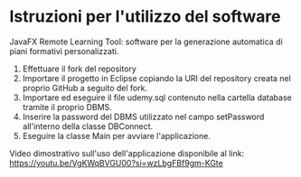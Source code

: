 # Istruzioni per l'utilizzo del software
JavaFX Remote Learning Tool: software per la generazione automatica di piani formativi personalizzati.

1. Effettuare il fork del repository
2. Importare il progetto in Eclipse copiando la URI del repository creata nel proprio GitHub a seguito del fork.
3. Importare ed eseguire il file udemy.sql contenuto nella cartella database tramite il proprio DBMS.
4. Inserire la password del DBMS utilizzato nel campo setPassword all'interno della classe DBConnect.
5. Eseguire la classe Main per avviare l'applicazione.
   
Video dimostrativo sull'uso dell'applicazione disponibile al link: https://youtu.be/VgKWqBVGU00?si=wzLbgFBf9gm-KGte
